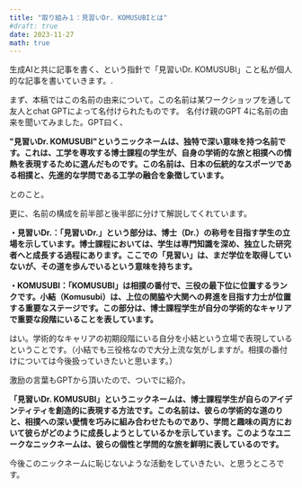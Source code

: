 ```yaml
---
title: "取り組み１：見習いDr. KOMUSUBIとは"
#draft: true
date: 2023-11-27
math: true
---
```


生成AIと共に記事を書く、という指針で「見習いDr. KOMUSUBI」こと私が個人的な記事を書いていきます。.

まず、本稿ではこの名前の由来について。この名前は某ワークショップを通して友人とchat GPTによって名付けられたものです。
名付け親のGPT 4に名前の由来を聞いてみました。GPT曰く、

**"見習いDr. KOMUSUBI"というニックネームは、独特で深い意味を持つ名前です。これは、工学を専攻する博士課程の学生が、自身の学術的な旅と相撲への情熱を表現するために選んだものです。この名前は、日本の伝統的なスポーツである相撲と、先進的な学問である工学の融合を象徴しています。**

とのこと。

更に、名前の構成を前半部と後半部に分けて解説してくれています。

**・見習いDr.：「見習いDr.」という部分は、博士（Dr.）の称号を目指す学生の立場を示しています。博士課程においては、学生は専門知識を深め、独立した研究者へと成長する過程にあります。ここでの「見習い」は、まだ学位を取得していないが、その道を歩んでいるという意味を持ちます。**

**・KOMUSUBI：「KOMUSUBI」は相撲の番付で、三役の最下位に位置するランクです。小結（Komusubi）は、上位の関脇や大関への昇進を目指す力士が位置する重要なステージです。この部分は、博士課程学生が自分の学術的なキャリアで重要な段階にいることを表しています。**

はい。学術的なキャリアの初期段階にいる自分を小結という立場で表現しているということです。（小結でも三役格なので大分上流な気がしますが。相撲の番付けについては今後扱っていきたいと思います。）

激励の言葉もGPTから頂いたので、ついでに紹介。

**「見習いDr. KOMUSUBI」というニックネームは、博士課程学生が自らのアイデンティティを創造的に表現する方法です。この名前は、彼らの学術的な道のりと、相撲への深い愛情を巧みに組み合わせたものであり、学問と趣味の両方において彼らがどのように成長しようとしているかを示しています。このようなユニークなニックネームは、彼らの個性と学問的な旅を鮮明に表しているのです。**

今後このニックネームに恥じないような活動をしていきたい、と思うところです。